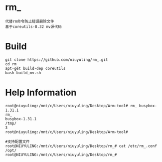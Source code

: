 # rm_
    代替rm命令防止错误删除文件  
    基于coreutils-8.32 mv源代码

# Build
    git clone https://github.com/niuyuling/rm_.git  
    cd rm_ 
    apt-get build-dep coreutils
    bash build_mv.sh
    
# Help Information
    root@niuyuling:/mnt/c/Users/niuyuling/Desktop/Arm-tool# rm_ busybox-1.31.1  
    rm_ 
    busybox-1.31.1  
    /tmp/   
    3   
    root@niuyuling:/mnt/c/Users/niuyuling/Desktop/Arm-tool# 
    
    #支持配置文件
    root@NIUYULING:/mnt/c/Users/niuyuling/Desktop/rm_# cat /etc/rm_.conf
    /opt/
    root@NIUYULING:/mnt/c/Users/niuyuling/Desktop/rm_#